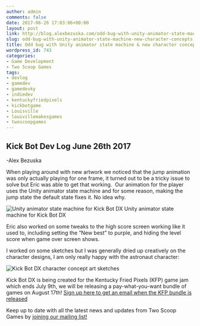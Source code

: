 ```yaml
---
author: admin
comments: false
date: 2017-06-26 17:03:06+00:00
layout: post
link: http://blog.alexbezuska.com/odd-bug-with-unity-animator-state-machine-new-character-concepts/
slug: odd-bug-with-unity-animator-state-machine-new-character-concepts
title: Odd bug with Unity animator state machine & new character concepts
wordpress_id: 743
categories:
- Game Development
- Two Scoop Games
tags:
- devlog
- gamedev
- gamedevky
- indiedev
- kentuckyfriedpixels
- kickbotgame
- Louisville
- louivillemakesgames
- twoscoopgames
---
```


## Kick Bot Dev Log June 26th 2017
-Alex Bezuska

When playing around with new artwork we noticed that the jump animation was only actually playing for one frame, it turned out to be a tricky issue to solve but Eric was able to get that working.  Our animation for the player uses the Unity animator state machine and for some reason, making the jump state the default state fixes it. No idea why.

![Unity animator state machine for Kick Bot DX](/images/2017/07/kick-bot-devlog-player-animator.png)
Unity animator state machine for Kick Bot DX

Eric also worked on some tweaks to the high score screen working like it used to, including setting the “New best” to purple, and hiding the level score when game over screen shows.

I worked on some sketches but I was generally dried up creatively on the character designs, I am only really happy with the astronaut character:

![Kick Bot DX character concept art sketches](/images/2017/07/kick-bot-sketches-2017-06-26.png)

Kick Bot DX is being created for the Kentucky Fried Pixels (KFP) game jam which ends July 9th, we will be releasing a pay-what-you-want bundle of games on August 17th!
[Sign up here to get an email when the KFP bundle is released](http://bit.ly/kfpmail)


Keep up to date with all the latest news and updates from Two Scoop Games by [joining our mailing list!](http://eepurl.com/1j1_b)
